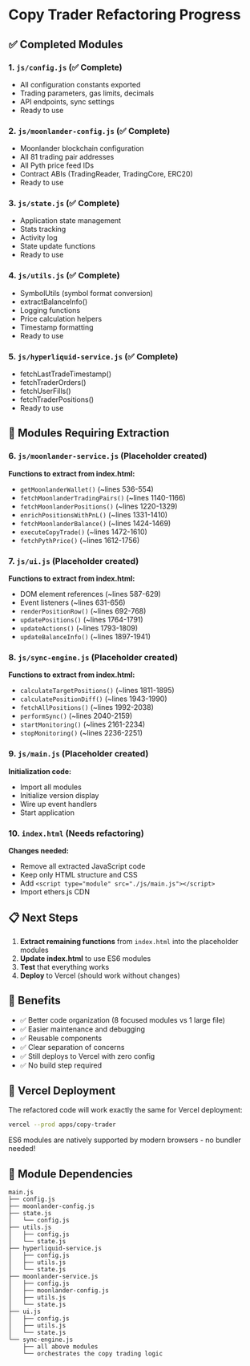 # Copy Trader Refactoring Progress

## ✅ Completed Modules

### 1. `js/config.js` (✅ Complete)
- All configuration constants exported
- Trading parameters, gas limits, decimals
- API endpoints, sync settings
- Ready to use

### 2. `js/moonlander-config.js` (✅ Complete)
- Moonlander blockchain configuration
- All 81 trading pair addresses
- All Pyth price feed IDs
- Contract ABIs (TradingReader, TradingCore, ERC20)
- Ready to use

### 3. `js/state.js` (✅ Complete)
- Application state management
- Stats tracking
- Activity log
- State update functions
- Ready to use

### 4. `js/utils.js` (✅ Complete)
- SymbolUtils (symbol format conversion)
- extractBalanceInfo()
- Logging functions
- Price calculation helpers
- Timestamp formatting
- Ready to use

### 5. `js/hyperliquid-service.js` (✅ Complete)
- fetchLastTradeTimestamp()
- fetchTraderOrders()
- fetchUserFills()
- fetchTraderPositions()
- Ready to use

## 🚧 Modules Requiring Extraction

### 6. `js/moonlander-service.js` (Placeholder created)
**Functions to extract from index.html:**
- `getMoonlanderWallet()` (~lines 536-554)
- `fetchMoonlanderTradingPairs()` (~lines 1140-1166)
- `fetchMoonlanderPositions()` (~lines 1220-1329)
- `enrichPositionsWithPnL()` (~lines 1331-1410)
- `fetchMoonlanderBalance()` (~lines 1424-1469)
- `executeCopyTrade()` (~lines 1472-1610)
- `fetchPythPrice()` (~lines 1612-1756)

### 7. `js/ui.js` (Placeholder created)
**Functions to extract from index.html:**
- DOM element references (~lines 587-629)
- Event listeners (~lines 631-656)
- `renderPositionRow()` (~lines 692-768)
- `updatePositions()` (~lines 1764-1791)
- `updateActions()` (~lines 1793-1809)
- `updateBalanceInfo()` (~lines 1897-1941)

### 8. `js/sync-engine.js` (Placeholder created)
**Functions to extract from index.html:**
- `calculateTargetPositions()` (~lines 1811-1895)
- `calculatePositionDiff()` (~lines 1943-1990)
- `fetchAllPositions()` (~lines 1992-2038)
- `performSync()` (~lines 2040-2159)
- `startMonitoring()` (~lines 2161-2234)
- `stopMonitoring()` (~lines 2236-2251)

### 9. `js/main.js` (Placeholder created)
**Initialization code:**
- Import all modules
- Initialize version display
- Wire up event handlers
- Start application

### 10. `index.html` (Needs refactoring)
**Changes needed:**
- Remove all extracted JavaScript code
- Keep only HTML structure and CSS
- Add `<script type="module" src="./js/main.js"></script>`
- Import ethers.js CDN

## 📋 Next Steps

1. **Extract remaining functions** from `index.html` into the placeholder modules
2. **Update index.html** to use ES6 modules
3. **Test** that everything works
4. **Deploy** to Vercel (should work without changes)

## 🎯 Benefits

- ✅ Better code organization (8 focused modules vs 1 large file)
- ✅ Easier maintenance and debugging
- ✅ Reusable components
- ✅ Clear separation of concerns
- ✅ Still deploys to Vercel with zero config
- ✅ No build step required

## 🚀 Vercel Deployment

The refactored code will work exactly the same for Vercel deployment:

```bash
vercel --prod apps/copy-trader
```

ES6 modules are natively supported by modern browsers - no bundler needed!

## 📝 Module Dependencies

```
main.js
├── config.js
├── moonlander-config.js
├── state.js
│   └── config.js
├── utils.js
│   ├── config.js
│   └── state.js
├── hyperliquid-service.js
│   ├── config.js
│   ├── utils.js
│   └── state.js
├── moonlander-service.js
│   ├── config.js
│   ├── moonlander-config.js
│   ├── utils.js
│   └── state.js
├── ui.js
│   ├── config.js
│   ├── utils.js
│   └── state.js
└── sync-engine.js
    ├── all above modules
    └── orchestrates the copy trading logic
```
